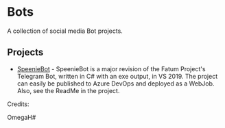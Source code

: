 # Bots

A collection of social media Bot projects.

## Projects
+ [SpeenieBot](https://github.com/unifiedesystems/Bots/tree/master/SpeenieBot.LocalDev) - SpeenieBot is a major revision of the Fatum Project's Telegram Bot, written in C# with an exe output, in VS 2019. The project can easily be published to Azure DevOps and deployed as a WebJob. Also, see the ReadMe in the project.


Credits: 

OmegaH#